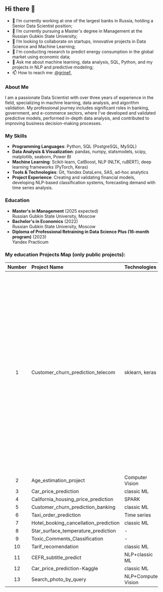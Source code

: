 ## Hi there 👋

- 🔭 I’m currently working at one of the largest banks in Russia, holding a Senior Data Scientist position;
- 🌱 I’m currently pursuing a Master's degree in Management at the Russian Gubkin State University;
- 👯 I’m looking to collaborate on startups, innovative projects in Data Science and Machine Learning;
- 🤔 I'm conducting research to predict energy consumption in the global market using economic data;
- 💬 Ask me about machine learning, data analysis, SQL, Python, and my projects in NLP and predictive modeling;
- 📫 How to reach me: [@grinef.](https://t.me/grinef)

### About Me
I am a passionate Data Scientist with over three years of experience in the field, specializing in machine learning, data analysis, and algorithm validation. My professional journey includes significant roles in banking, government, and e-commerce sectors, where I've developed and validated predictive models, performed in-depth data analysis, and contributed to improving business decision-making processes.

### My Skills
- **Programming Languages**: Python, SQL (PostgreSQL, MySQL)
- **Data Analysis & Visualization**: pandas, numpy, statsmodels, scipy, matplotlib, seaborn, Power BI
- **Machine Learning**: Scikit-learn, CatBoost, NLP (NLTK, ruBERT), deep learning frameworks (PyTorch, Keras)
- **Tools & Technologies**: Git, Yandex DataLens, SAS, ad-hoc analytics
- **Project Experience**: Creating and validating financial models, developing NLP-based classification systems, forecasting demand with time series analysis.

### Education
- **Master's in Management** (2025 expected)  
  Russian Gubkin State University, Moscow
- **Bachelor's in Economics** (2022)  
  Russian Gubkin State University, Moscow
- **Diploma of Professional Retraining in Data Science Plus (16-month program)** (2023)  
  Yandex Practicum

### My education Projects Map (only public projects):

|Number|Project Name|Technologies|Type|Stack|Result
|:-:|:-|:-|:-|:-|:-|
|1|Customer_churn_prediction_telecom|sklearn, keras|binary classification|As a result of the development process, the XGBoost model was selected with the following hyperparameters: {"n_estimators": 54, "learning_rate": 0.1, "max_depth": 3}. The model achieved the following key metrics: ROC-AUC = 0.86 (above the required 0.85), Precision = 0.67, Accuracy = 0.81, Recall = 0.54, and F1 = 0.60. This indicates an effective and balanced model that demonstrates good accuracy and can be useful for making business decisions.
|2|Age_estimation_project|Computer Vision|-|-|-|
|3|Car_price_prediction|classic ML|-|-|-|
|4|California_housing_price_prediction|SPARK|-|-|-|
|5|Customer_churn_prediction_banking|classic ML|-|-|-|
|6|Taxi_order_prediction|Time series|-|-|-|
|7|Hotel_booking_cancellation_prediction|classic ML|-|-|-|
|8|Star_surface_temperature_prediction|-|DL|-|-|
|9|Toxic_Comments_Classification|-|NLP|-|-|
|10|Tarif_recomendation|classic ML|-|-|-|
|11|CEFR_subtitle_predict|NLP+classic ML|-|-|-|
|12|Car_price_prediction-Kaggle |classic ML|-|-|-|
|13|Search_photo_by_query|NLP+Computer Vision|-|-|-|





